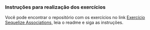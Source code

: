 ### Instruções para realização dos exercícios

Você pode encontrar o repositório com os exercícios no link [Exercício Sequelize Associations,](https://github.com/tryber/exercise-sequelize-associations) leia o readme e siga as instruções.
